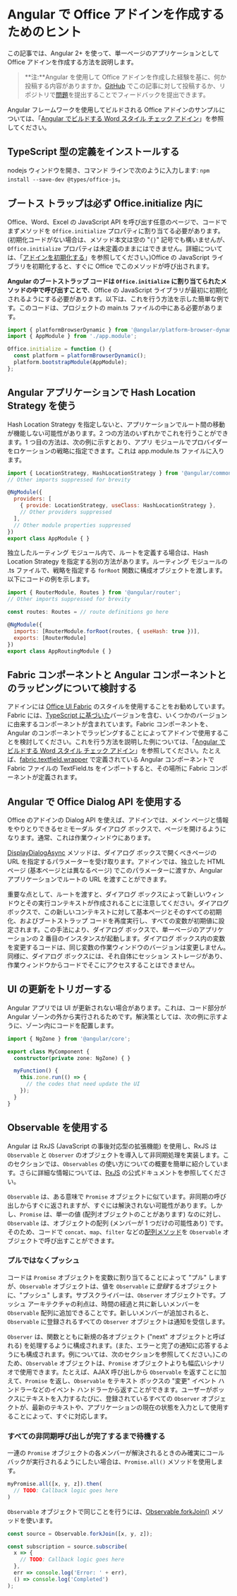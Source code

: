 # <a name="tips-for-creating-office-add-ins-with-angular"></a>Angular で Office アドインを作成するためのヒント

この記事では、Angular 2+ を使って、単一ページのアプリケーションとして Office アドインを作成する方法を説明します。

>**注:**Angular を使用して Office アドインを作成した経験を基に、何か投稿する内容がありますか。[GitHub](https://github.com/OfficeDev/office-js-docs) でこの記事に対して投稿するか、リポジトリで[問題](https://github.com/OfficeDev/office-js-docs/issues)を提出することでフィードバックを提出できます。 

Angular フレームワークを使用してビルドされる Office アドインのサンプルについては、「[Angular でビルドする Word スタイル チェック アドイン](https://github.com/OfficeDev/Word-Add-in-Angular2-StyleChecker)」を参照してください。

## <a name="install-the-typescript-type-definitions"></a>TypeScript 型の定義をインストールする
nodejs ウィンドウを開き、コマンド ラインで次のように入力します: `npm install --save-dev @types/office-js`。

## <a name="bootstrapping-must-be-inside-officeinitialize"></a>ブートス トラップは必ず Office.initialize 内に

Office、Word、Excel の JavaScript API を呼び出す任意のページで、コードでまずメソッドを `Office.initialize` プロパティに割り当てる必要があります。(初期化コードがない場合は、メソッド本文は空の "`{}`" 記号でも構いませんが、`Office.initialize` プロパティは未定義のままにはできません。詳細については、「[アドインを初期化する](http://dev.office.com/docs/add-ins/develop/understanding-the-javascript-api-for-office#initializing-your-add-in)」を参照してください。)Office の JavaScript ライブラリを初期化すると、すぐに Office でこのメソッドが呼び出されます。

**Angular のブートストラップ コードは `Office.initialize` に割り当てられたメソッドの中で呼び出すことで**、Office の JavaScript ライブラリが最初に初期化されるようにする必要があります。以下は、これを行う方法を示した簡単な例です。このコードは、プロジェクトの main.ts ファイルの中にある必要があります。

```js
import { platformBrowserDynamic } from '@angular/platform-browser-dynamic';
import { AppModule } from './app.module';

Office.initialize = function () {
  const platform = platformBrowserDynamic();
  platform.bootstrapModule(AppModule);
};
```

## <a name="use-the-hash-location-strategy-in-the-angular-application"></a>Angular アプリケーションで Hash Location Strategy を使う

Hash Location Strategy を指定しないと、アプリケーションでルート間の移動が機能しない可能性があります。2 つの方法のいずれかでこれを行うことができます。1 つ目の方法は、次の例に示すとおり、アプリ モジュールでプロバイダーをロケーションの戦略に指定できます。これは app.module.ts ファイルに入ります。

```js
import { LocationStrategy, HashLocationStrategy } from '@angular/common';
// Other imports suppressed for brevity

@NgModule({
  providers: [
    { provide: LocationStrategy, useClass: HashLocationStrategy },
    // Other providers suppressed
  ],
  // Other module properties suppressed
})
export class AppModule { }
``` 

独立したルーティング モジュール内で、ルートを定義する場合は、Hash Location Strategy を指定する別の方法があります。ルーティング モジュールの .ts ファイルで、戦略を指定する `forRoot` 関数に構成オブジェクトを渡します。以下にコードの例を示します。 

```js
import { RouterModule, Routes } from '@angular/router';
// Other imports suppressed for brevity

const routes: Routes = // route definitions go here

@NgModule({
  imports: [RouterModule.forRoot(routes, { useHash: true })],
  exports: [RouterModule]
})
export class AppRoutingModule { }
```   


## <a name="consider-wrapping-fabric-components-with-angular-components"></a>Fabric コンポーネントと Angular コンポーネントとのラッピングについて検討する

アドインには [Office UI Fabric](http://dev.office.com/fabric#/fabric-js) のスタイルを使用することをお勧めしています。Fabric には、[TypeScript に基づいた](https://github.com/OfficeDev/office-ui-fabric-js)バージョンを含む、いくつかのバージョンに由来するコンポーネントが含まれています。Fabric コンポーネントを、Angular のコンポーネントでラッピングすることによってアドインで使用することを検討してください。これを行う方法を説明した例については、「[Angular でビルドする Word スタイル チェック アドイン](https://github.com/OfficeDev/Word-Add-in-Angular2-StyleChecker)」を参照してください。たとえば、[fabric.textfield.wrapper](https://github.com/OfficeDev/Word-Add-in-Angular2-StyleChecker/blob/master/app/shared/office-fabric-component-wrappers/fabric.textfield.wrapper.component.ts) で定義されている Angular コンポーネントで Fabric ファイルの TextField.ts をインポートすると、その場所に Fabric コンポーネントが定義されます。 


## <a name="using-the-office-dialog-api-with-angular"></a>Angular で Office Dialog API を使用する

Office のアドインの Dialog API を使えば、アドインでは、メイン ページと情報をやりとりできるセミモーダル ダイアログ ボックスで、ページを開けるようになります。通常、これは作業ウィンドウにあります。 

[DisplayDialogAsync](http://dev.office.com/reference/add-ins/shared/officeui.displaydialogasync) メソッドは、ダイアログ ボックスで開くべきページの URL を指定するパラメーターを受け取ります。アドインでは、独立した HTML ページ (基本ページとは異なるページ) でこのパラメーターに渡すか、Angular アプリケーションでルートの URL を渡すことができます。 

重要な点として、ルートを渡すと、ダイアログ ボックスによって新しいウィンドウとその実行コンテキストが作成されることに注意してください。ダイアログ ボックスで、この新しいコンテキストに対して基本ページとそのすべての初期化、およびブートストラップ コードを再度実行し、すべての変数が初期値に設定されます。この手法により、ダイアログ ボックスで、単一ページのアプリケーションの 2 番目のインスタンスが起動します。ダイアログ ボックス内の変数を変更するコードは、同じ変数の作業ウィンドウのバージョンは変更しません。同様に、ダイアログ ボックスには、それ自体にセッション ストレージがあり、作業ウィンドウからコードでそこにアクセスすることはできません。  


## <a name="trigger-the-ui-update"></a>UI の更新をトリガーする

Angular アプリでは UI が更新されない場合があります。これは、コード部分が Angular ゾーンの外から実行されるためです。解決策としては、次の例に示すように、ゾーン内にコードを配置します。

```ts
import { NgZone } from '@angular/core';

export class MyComponent {
  constructor(private zone: NgZone) { }

  myFunction() {
    this.zone.run(() => {
      // the codes that need update the UI
    });
  }
}
``` 

## <a name="using-observable"></a>Observable を使用する

Angular は RxJS (JavaScript の事後対応型の拡張機能) を使用し、RxJS は `Observable` と `Observer` のオブジェクトを導入して非同期処理を実装します。このセクションでは、`Observables` の使い方についての概要を簡単に紹介しています。さらに詳細な情報については、[RxJS](http://reactivex.io/rxjs/) の公式ドキュメントを参照してください。

`Observable` は、ある意味で `Promise` オブジェクトに似ています。非同期の呼び出しからすぐに返されますが、すぐには解決されない可能性があります。しかし、`Promise` は、単一の値 (配列オブジェクトのことがあります) なのに対し、`Observable` は、オブジェクトの配列 (メンバーが 1 つだけの可能性あり) です。そのため、コードで `concat`、`map`、`filter` などの[配列メソッド](http://www.w3schools.com/jsref/jsref_obj_array.asp)を `Observable` オブジェクトで呼び出すことができます。 

### <a name="pushing-instead-of-pulling"></a>プルではなくプッシュ

コードは `Promise` オブジェクトを変数に割り当てることによって "プル" しますが、`Observable` オブジェクトは、値を `Observable` に*登録*するオブジェクトに、"プッシュ" します。サブスクライバーは、`Observer` オブジェクトです。プッシュ アーキテクチャの利点は、時間の経過と共に新しいメンバーを `Observable` 配列に追加できることです。新しいメンバーが追加されると、`Observable` に登録されるすべての `Observer` オブジェクトは通知を受信します。 

`Observer` は、関数とともに新規の各オブジェクト ("next" オブジェクトと呼ばれる) を処理するように構成されます。(また、エラーと完了の通知に応答するようにも構成されます。例については、次のセクションを参照してください。)このため、`Observable` オブジェクトは、`Promise` オブジェクトよりも幅広いシナリオで使用できます。たとえば、AJAX 呼び出しから `Observable` を返すことに加えて、`Promise` を返し、`Observable` をテキスト ボックスの "変更" イベント ハンドラーなどのイベント ハンドラーから返すことができます。ユーザーがボックスにテキストを入力するたびに、登録されているすべての `Observer` オブジェクトが、最新のテキストや、アプリケーションの現在の状態を入力として使用することによって、すぐに対応します。 


### <a name="waiting-until-all-asynchronous-calls-have-completed"></a>すべての非同期呼び出しが完了するまで待機する

一連の `Promise` オブジェクトの各メンバーが解決されるときのみ確実にコールバックが実行されるようにしたい場合は、`Promise.all()` メソッドを使用します。

```js
myPromise.all([x, y, z]).then(
  // TODO: Callback logic goes here
)
``` 

`Observable` オブジェクトで同じことを行うには、[Observable.forkJoin()](https://github.com/Reactive-Extensions/RxJS/blob/master/doc/api/core/operators/forkjoin.md) メソッドを使います。  

```js
const source = Observable.forkJoin([x, y, z]);

const subscription = source.subscribe(
  x => {
    // TODO: Callback logic goes here
  },
  err => console.log('Error: ' + err),
  () => console.log('Completed')
);
``` 

